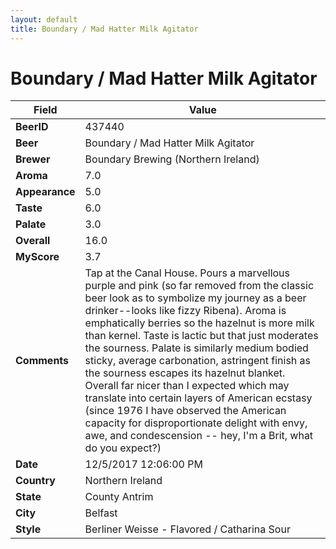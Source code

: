 ```yaml
---
layout: default
title: Boundary / Mad Hatter Milk Agitator
---
```


# Boundary / Mad Hatter Milk Agitator

| Field         | Value     |
|---------------|-----------|
| **BeerID** | 437440 |
| **Beer** | Boundary / Mad Hatter Milk Agitator |
| **Brewer** | Boundary Brewing (Northern Ireland) |
| **Aroma** | 7.0 |
| **Appearance** | 5.0 |
| **Taste** | 6.0 |
| **Palate** | 3.0 |
| **Overall** | 16.0 |
| **MyScore** | 3.7 |
| **Comments** | Tap at the Canal House. Pours a marvellous purple and pink &#40;so far removed from the classic beer look as to symbolize my journey as a beer drinker&#045;&#045;looks like fizzy Ribena&#41;. Aroma is emphatically berries so the hazelnut is more milk than kernel. Taste is lactic but that just moderates the sourness. Palate is similarly medium bodied sticky, average carbonation, astringent finish as the sourness escapes its hazelnut blanket. Overall far nicer than I expected which may translate into certain layers of American ecstasy &#40;since 1976 I have observed the American capacity for disproportionate delight with envy, awe, and condescension &#045;&#045; hey, I&#39;m a Brit, what do you expect?&#41; |
| **Date** | 12/5/2017 12:06:00 PM |
| **Country** | Northern Ireland |
| **State** | County Antrim |
| **City** | Belfast |
| **Style** | Berliner Weisse - Flavored / Catharina Sour |
